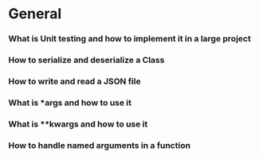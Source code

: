 # General

### What is Unit testing and how to implement it in a large project
### How to serialize and deserialize a Class
### How to write and read a JSON file
### What is *args and how to use it
### What is **kwargs and how to use it
### How to handle named arguments in a function